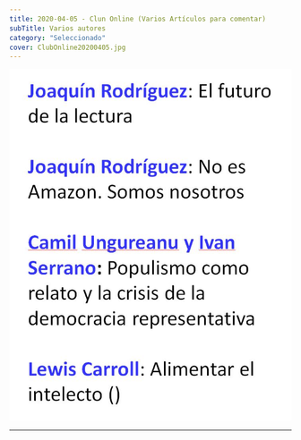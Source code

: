 ```yaml
---
title: 2020-04-05 - Clun Online (Varios Artículos para comentar)
subTitle: Varios autores
category: "Seleccionado"
cover: ClubOnline20200405.jpg
---
```

!["Imagen no encontrada"](ClubOnline20200405.jpg)
***